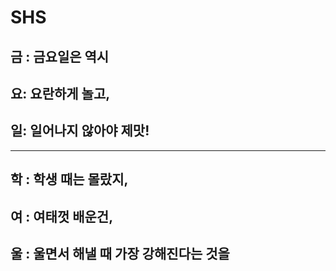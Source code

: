 # SHS

## 금 : 금요일은 역시


## 요: 요란하게 놀고,


## 일: 일어나지 않아야 제맛!

---

## 학 : 학생 때는 몰랐지,



## 여 : 여태껏 배운건,



## 울 : 울면서 해낼 때 가장 강해진다는 것을